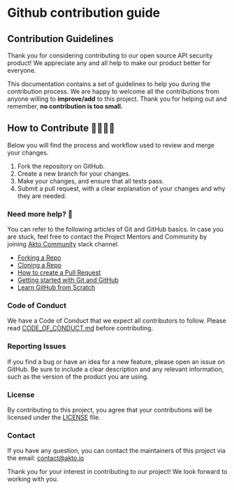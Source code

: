 # Github contribution guide

## Contribution Guidelines

Thank you for considering contributing to our open source API security product! We appreciate any and all help to make our product better for everyone.

This documentation contains a set of guidelines to help you during the contribution process. We are happy to welcome all the contributions from anyone willing to **improve/add** to this project. Thank you for helping out and remember, **no contribution is too small.**

## How to Contribute 👩‍💻👨‍💻

Below you will find the process and workflow used to review and merge your changes.

1. Fork the repository on GitHub.
2. Create a new branch for your changes.
3. Make your changes, and ensure that all tests pass.
4. Submit a pull request, with a clear explanation of your changes and why they are needed.

### Need more help? 🤔

You can refer to the following articles of Git and GitHub basics. In case you are stuck, feel free to contact the Project Mentors and Community by joining [Akto Community](https://akto.io/) slack channel.

* [Forking a Repo](https://help.github.com/en/github/getting-started-with-github/fork-a-repo)
* [Cloning a Repo](https://help.github.com/en/desktop/contributing-to-projects/creating-an-issue-or-pull-request)
* [How to create a Pull Request](https://opensource.com/article/19/7/create-pull-request-github)
* [Getting started with Git and GitHub](https://towardsdatascience.com/getting-started-with-git-and-github-6fcd0f2d4ac6)
* [Learn GitHub from Scratch](https://lab.github.com/githubtraining/introduction-to-github)

### Code of Conduct

We have a Code of Conduct that we expect all contributors to follow. Please read [CODE\_OF\_CONDUCT.md](https://github.com/akto-api-security/community-edition/blob/master/CODE\_OF\_CONDUCT.md) before contributing.

### Reporting Issues

If you find a bug or have an idea for a new feature, please open an issue on GitHub. Be sure to include a clear description and any relevant information, such as the version of the product you are using.

### License

By contributing to this project, you agree that your contributions will be licensed under the [LICENSE](https://github.com/akto-api-security/community-edition/blob/master/LICENSE) file.

### Contact

If you have any question, you can contact the maintainers of this project via the email: [contact@akto.io](mailto:contact@akto.io)

Thank you for your interest in contributing to our project! We look forward to working with you.
